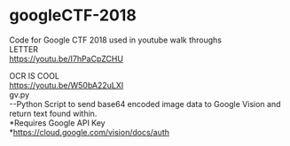 # googleCTF-2018
Code for Google CTF 2018 used in youtube walk throughs<br />
LETTER<br />
https://youtu.be/I7hPaCpZCHU<br />

OCR IS COOL<br />
https://youtu.be/W50bA22uLXI<br />
gv.py<br />
 --Python Script to send base64 encoded image data to Google Vision and return text found within.<br />
   *Requires Google API Key<br />
   *https://cloud.google.com/vision/docs/auth
